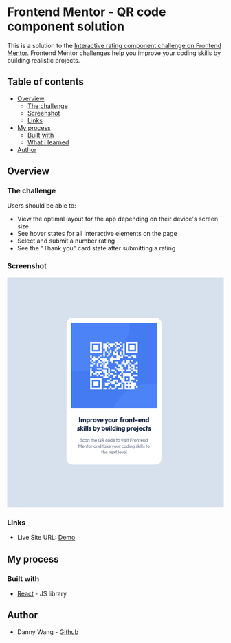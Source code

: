 # Frontend Mentor - QR code component solution

This is a solution to the [Interactive rating component challenge on Frontend Mentor](https://www.frontendmentor.io/challenges/qr-code-component-iux_sIO_H). Frontend Mentor challenges help you improve your coding skills by building realistic projects.

## Table of contents

- [Overview](#overview)
  - [The challenge](#the-challenge)
  - [Screenshot](#screenshot)
  - [Links](#links)
- [My process](#my-process)
  - [Built with](#built-with)
  - [What I learned](#what-i-learned)
- [Author](#author)

## Overview

### The challenge

Users should be able to:

- View the optimal layout for the app depending on their device's screen size
- See hover states for all interactive elements on the page
- Select and submit a number rating
- See the "Thank you" card state after submitting a rating

### Screenshot

![result](./screenshot.png)

### Links

- Live Site URL: [Demo](https://fe-interactive-rating-iytnfop3v-windate3411.vercel.app/)

## My process

### Built with

- [React](https://reactjs.org/) - JS library

## Author

- Danny Wang - [Github](https://github.com/windate3411)
